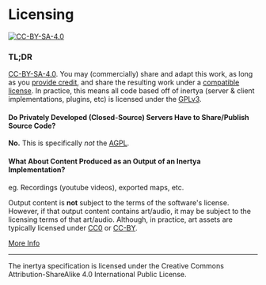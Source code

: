 # Licensing

[![CC-BY-SA-4.0][cc-license-svg]][cc-license-deed]

### TL;DR

[CC-BY-SA-4.0][cc-license-deed]. You may (commercially) share and adapt this
work, as long as you [provide credit][cc-license-code-s3a], and share the
resulting work under a [compatible license][cc-sa-compatible]. In practice,
this means all code based off of inertya (server & client implementations, 
plugins, etc) is licensed under the [GPLv3].    

#### Do Privately Developed (Closed-Source) Servers Have to Share/Publish Source Code?
**No.** This is specifically *not* the [AGPL][gnu-why-agpl].

#### What About Content Produced as an Output of an Inertya Implementation?
eg. Recordings (youtube videos), exported maps, etc.

Output content is **not** subject to the terms of the software's license.  
However, if that output content contains art/audio, it may be subject to the 
licensing terms of that art/audio. Although, in practice, art assets are 
typically licensed under [CC0] or [CC-BY].

[More Info][gnu-gpl-faq-output]

---

The inertya specification is licensed under the
Creative Commons Attribution-ShareAlike 4.0 International Public License.


[cc-license-svg]: https://mirrors.creativecommons.org/presskit/buttons/88x31/svg/by-sa.svg
[cc-license-deed]: https://creativecommons.org/licenses/by-sa/4.0/deed.en
[cc-license-code-s3a]: https://creativecommons.org/licenses/by-sa/4.0/legalcode.en#s3a
[cc-sa-compatible]: https://wiki.creativecommons.org/wiki/ShareAlike_compatibility
[cc-sa-compat-gplv3]: https://wiki.creativecommons.org/wiki/ShareAlike_compatibility:_GPLv3
[GPLv3]: https://www.gnu.org/licenses/gpl-3.0.html
[gnu-why-agpl]: https://www.gnu.org/licenses/why-affero-gpl.en.html
[gnu-gpl-faq-output]: https://www.gnu.org/licenses/gpl-faq.en.html#WhatCaseIsOutputGPL
[CC0]: https://creativecommons.org/public-domain/cc0/
[CC-BY]: https://creativecommons.org/licenses/by/4.0/
